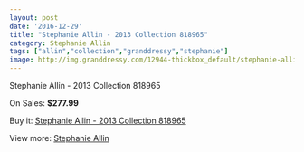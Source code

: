 ```yaml
---
layout: post
date: '2016-12-29'
title: "Stephanie Allin - 2013 Collection 818965"
category: Stephanie Allin
tags: ["allin","collection","granddressy","stephanie"]
image: http://img.granddressy.com/12944-thickbox_default/stephanie-allin-2013-collection-818965.jpg
---
```

Stephanie Allin - 2013 Collection 818965

On Sales: **$277.99**
<a href="https://www.granddressy.com/en/stephanie-allin/12015-stephanie-allin-2013-collection-818965.html"><amp-img layout="responsive" width="600" height="600" src="//img.granddressy.com/12944-thickbox_default/stephanie-allin-2013-collection-818965.jpg" alt="Stephanie Allin - 2013 Collection 818965 0" /></a>

Buy it: [Stephanie Allin - 2013 Collection 818965](https://www.granddressy.com/en/stephanie-allin/12015-stephanie-allin-2013-collection-818965.html "Stephanie Allin - 2013 Collection 818965")

View more: [Stephanie Allin](https://www.granddressy.com/en/16-stephanie-allin "Stephanie Allin")